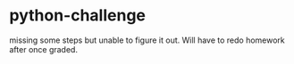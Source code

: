 # python-challenge
missing some steps but unable to figure it out. Will have to redo homework after once graded. 
